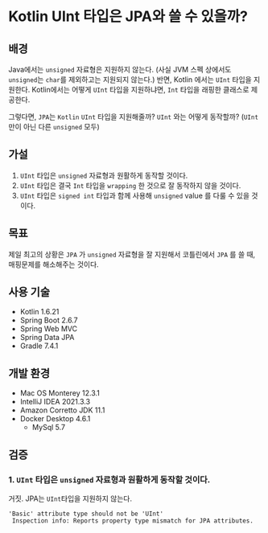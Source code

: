 # Kotlin UInt 타입은 JPA와 쓸 수 있을까?

## 배경

Java에서는 `unsigned` 자료형은 지원하지 않는다. (사실 JVM 스펙 상에서도 `unsigned`는 `char`를 제외하고는 지원되지 않는다.)
반면, Kotlin 에서는 `UInt` 타입을 지원한다. Kotlin에서는 어떻게 `UInt` 타입을 지원하냐면, `Int` 타입을 래핑한 클래스로 제공한다.

그렇다면, `JPA`는 `Kotlin` `UInt` 타입을 지원해줄까? `UInt` 와는 어떻게 동작할까? (`UInt` 만이 아닌 다른 `unsigned` 모두)

## 가설

1. `UInt` 타입은 `unsigned` 자료형과 원활하게 동작할 것이다.
2. `UInt` 타입은 결국 `Int` 타입을 `wrapping` 한 것으로 잘 동작하지 않을 것이다.
3. `UInt` 타입은 `signed int` 타입과 함께 사용해 `unsigned` value 를 다룰 수 있을 것이다.

## 목표

제일 최고의 상황은 `JPA` 가 `unsigned` 자료형을 잘 지원해서 코틀린에서 `JPA` 를 쓸 때, 매핑문제를 해소해주는 것이다.

## 사용 기술

- Kotlin 1.6.21
- Spring Boot 2.6.7
- Spring Web MVC
- Spring Data JPA
- Gradle 7.4.1

## 개발 환경

- Mac OS Monterey 12.3.1
- IntelliJ IDEA 2021.3.3
- Amazon Corretto JDK 11.1
- Docker Desktop 4.6.1
  - MySql 5.7

## 검증

### 1. `UInt` 타입은 `unsigned` 자료형과 원활하게 동작할 것이다.

거짓. JPA는 `UInt`타입을 지원하지 않는다.

```text
'Basic' attribute type should not be 'UInt' 
 Inspection info: Reports property type mismatch for JPA attributes.
```
